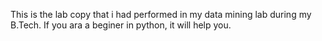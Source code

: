This is the lab copy that i had performed in my data mining lab during my B.Tech.
If you ara a beginer in python, it will help you.
